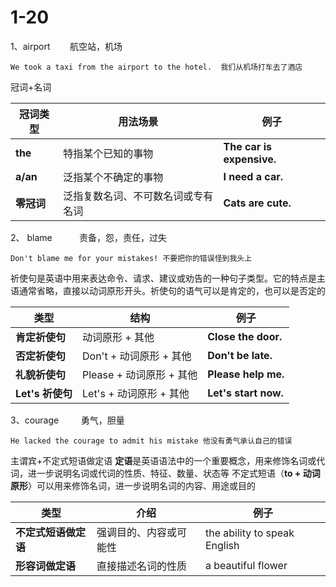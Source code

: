 # 1-20

1、airport        航空站，机场

```
We took a taxi from the airport to the hotel.  我们从机场打车去了酒店
```

冠词+名词

| 冠词类型     | 用法场景              | 例子                        |
| -------- | ----------------- | ------------------------- |
| **the**  | 特指某个已知的事物         | **The car is expensive.** |
| **a/an** | 泛指某个不确定的事物        | **I need a car.**         |
| **零冠词**  | 泛指复数名词、不可数名词或专有名词 | **Cats are cute.**        |

2、 blame           责备，怨，责任，过失

```
Don't blame me for your mistakes! 不要把你的错误怪到我头上
```

祈使句是英语中用来表达命令、请求、建议或劝告的一种句子类型。它的特点是主语通常省略，直接以动词原形开头。祈使句的语气可以是肯定的，也可以是否定的

| 类型            | 结构                 | 例子                   |
| ------------- | ------------------ | -------------------- |
| **肯定祈使句**     | 动词原形 + 其他          | **Close the door.**  |
| **否定祈使句**     | Don't + 动词原形 + 其他  | **Don't be late.**   |
| **礼貌祈使句**     | Please + 动词原形 + 其他 | **Please help me.**  |
| **Let's 祈使句** | Let's + 动词原形 + 其他  | **Let's start now.** |

3、courage         勇气，胆量

```
He lacked the courage to admit his mistake 他没有勇气承认自己的错误
```

主谓宾+不定式短语做定语
**定语**是英语语法中的一个重要概念，用来修饰名词或代词，进一步说明名词或代词的性质、特征、数量、状态等
不定式短语（**to + 动词原形**）可以用来修饰名词，进一步说明名词的内容、用途或目的

| 类型           | 介绍          | 例子                           |
| ------------ | ----------- | ---------------------------- |
| **不定式短语做定语** | 强调目的、内容或可能性 | the ability to speak English |
| **形容词做定语**   | 直接描述名词的性质   | a beautiful flower           |

